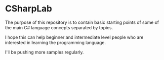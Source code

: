 # CSharpLab
The purpose of this repository is to contain basic starting points of some of the main C# language concepts separated by topics.

I hope this can help beginner and intermediate level people who are interested in learning the programming language.

I'll be pushing more samples regularly.